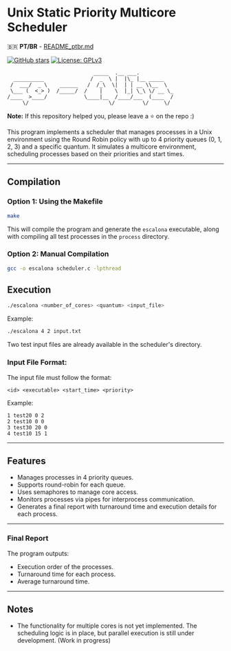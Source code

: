 # Unix Static Priority Multicore Scheduler

:brazil: **PT/BR** - [README_ptbr.md](README_ptbr.md)

[![GitHub stars](https://img.shields.io/github/stars/yantavares/scheduler-so)](https://github.com/yantavares/scheduler-so)
[![License: GPLv3](https://img.shields.io/badge/License-MIT-blue.svg)](https://opensource.org/licenses/MIT)

```
                            _____  .__ ___.
  __________               /  _  \ |  |\_ |__ _____
 /  ___/  _ \    ______   /  /_\  \|  | | __ \\__  \
 \___ (  <_> )  /_____/  /    |    \  |_| \_\ \/ __ \_
/____  >____/            \____|__  /____/___  (____  /
     \/                          \/         \/     \/

```

**Note:** If this repository helped you, please leave a :star: on the repo :)

This program implements a scheduler that manages processes in a Unix environment using the Round Robin policy with up to 4 priority queues (0, 1, 2, 3) and a specific quantum. It simulates a multicore environment, scheduling processes based on their priorities and start times.

---

## Compilation

### Option 1: Using the Makefile

```bash
make
```

This will compile the program and generate the `escalona` executable, along with compiling all test processes in the `process` directory.

### Option 2: Manual Compilation

```bash
gcc -o escalona scheduler.c -lpthread
```

## Execution

```bash
./escalona <number_of_cores> <quantum> <input_file>
```

Example:

```bash
./escalona 4 2 input.txt
```

Two test input files are already available in the scheduler's directory.

### **Input File Format:**

The input file must follow the format:

```
<id> <executable> <start_time> <priority>
```

Example:

```
1 test20 0 2
2 test10 0 0
3 test30 20 0
4 test10 15 1
```

---

## Features

- Manages processes in 4 priority queues.
- Supports round-robin for each queue.
- Uses semaphores to manage core access.
- Monitors processes via pipes for interprocess communication.
- Generates a final report with turnaround time and execution details for each process.

---

### Final Report

The program outputs:

- Execution order of the processes.
- Turnaround time for each process.
- Average turnaround time.

---

## Notes

- The functionality for multiple cores is not yet implemented. The scheduling logic is in place, but parallel execution is still under development. (Work in progress)
